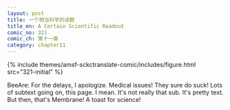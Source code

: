 ```yaml
---
layout: post
title: 一个相当科学的读数
title_en: A Certain Scientific Readout
comic_no: 321
comic_ch: 第十一章
category: chapter11
---
```

{% include themes/amsf-sckctranslate-comic/includes/figure.html src="321-initial" %}

BeeAre: For the delays, I apologize. Medical issues! They sure do suck! Lots of subtext going on, this page. I mean. It's not really that sub. It's pretty text. But then, that's Membrane! A toast for science!
